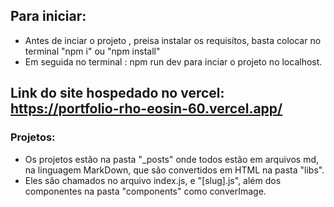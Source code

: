 ## Para iniciar:
- Antes de inciar o projeto , preisa instalar os requisítos, basta colocar no terminal "npm i" ou "npm install"
- Em seguida no terminal : npm run dev para inciar o projeto no localhost.

## Link do site hospedado no vercel:  https://portfolio-rho-eosin-60.vercel.app/

### Projetos:
- Os projetos estão na pasta "_posts" onde todos estão em arquivos md, na linguagem MarkDown, que são convertidos em HTML na pasta "libs".
- Eles são chamados no arquivo index.js, e "[slug].js", além dos componentes na pasta "components" como converImage.



